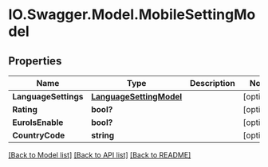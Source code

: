 # IO.Swagger.Model.MobileSettingModel
## Properties

Name | Type | Description | Notes
------------ | ------------- | ------------- | -------------
**LanguageSettings** | [**LanguageSettingModel**](LanguageSettingModel.md) |  | [optional] 
**Rating** | **bool?** |  | [optional] 
**EuroIsEnable** | **bool?** |  | [optional] 
**CountryCode** | **string** |  | [optional] 

[[Back to Model list]](../README.md#documentation-for-models) [[Back to API list]](../README.md#documentation-for-api-endpoints) [[Back to README]](../README.md)

